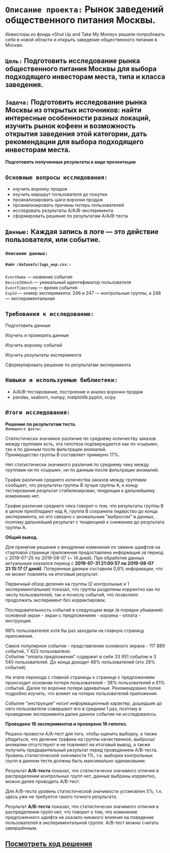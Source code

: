# `Описание проекта:` Рынок заведений общественного питания Москвы.   
Инвесторы из фонда «Shut Up and Take My Money» решили попробовать себя в новой области и открыть заведение общественного питания в Москве.  

## `Цель:` Подготовить исследование рынка общественного питания Москвы для выбора подходящего инвесторам места, типа и класса заведения. 

## `Задача:` Подготовить исследование рынка Москвы из открытых источников: найти интересные особенности разных локаций, изучить рынок кофеен и возможность открытия заведения этой категории, дать рекомендации для выбора подходящего инвесторам места.  
**Подготовить полученные результаты в виде презентации**

## `Основные вопросы исследования:`   
- изучить воронку продаж  
- изучить маршрут пользователя до покупки  
- проанализировать шаги воронки продаж   
- проанализировать причины потерь пользователей  
- исследовать результаты A/A/B-эксперимента  
- сформировать решение по результатам A/A/B-теста  
  
## `Данные:` Каждая запись в логе — это действие пользователя, или событие.  

  ### `Описание данных:`  
 ##### `Файл /datasets/logs_exp.csv.:`  
  
`EventName` —  название события  
`DeviceIDHash` —  уникальный идентификатор пользователя  
`EventTimestamp` —  время события  
`ExpId` —  номер эксперимента: 246 и 247 — контрольные группы, а 248 — экспериментальная  

## `Требования к исследованию:`  

Подготовить данные  
  
Изучить и проверить данные   
  
Изучить воронку событий   

Изучить результаты эксперимента   

Сформулировать решение по результатам эксперимента  

## `Навыки и используемые библиотеки:`

- A/A/B-тестирование, построение и анализ воронки продаж
- pandas, seaborn, numpy, matplotlib.pyplot, scipy

## `Итоги исследования:`

**Решение по результатам теста.**  
`Имеющиеся факты:`  
  
Статистически значимое различие по среднему количеству заказов между группами есть, эта гипотеза подтверждается как по «сырым», так и по данным после фильтрации аномалий.  
Преимущество группы В составляет примерно 17%.  
   
Нет статистически значимого различия по среднему чеку между группами ни по «сырым», ни по данным после фильтрации аномалий.  
   
График различия среднего количества заказов между группами сообщает, что результаты группы B лучше группы A, к концу тестирования результат стабилизирован, тенденции к дальнейшему изменению нет.  
   
График различия среднего чека говорит о том, что результаты группы B в целом преобладают над А, группа В сохранила лидерство до конца эксперимента, но это связано с аномальным "выбросом" в данных, поэтому  дальнейший результат с тенденцией к снижению до результата группы А.  
   
**Общий вывод.**   
  
Для принятия решения о внедрении изменения по замене шрифтов на стартовой странице приложения предоставлена информация за период с 2019-07-25 по 2019-08-07 (~ 14 дней). При обработке данных актуальным оказался период с **2019-07-31 21:00:57 по 2019-08-07 21:15:17 (7 дней)**. Потерянные данные составили 0,8% информации, что не может повлиять на итоговый результат.  
  
Первичный обзор деления на группы (2 контрольные и 1 экспериментальная) показал, что группы разделены корректно как по числу пользователей, так и почислу событий, что позволило продолжить эксперимент без корректировок.  
  
Последовательность событий в следующем виде (в порядке убывания): основной экран - экран с предложением - корзина - оплата - инструкция.

98% пользователей хотя бы раз заходили на главную страницу приложения.  
  
Самое популярное событие - представление основного экрана - 117 889 событий, 7 423 пользователя.  
Событие "оплата предложения" содержит в себе 33 951 событие и 3 540 пользователей. До конца доходит 48% пользователей (это 29% событий).  

На этапе перехода с главной страницы к странице с предложением происходит основная потеря пользователей -  38% пользователей и 61% событий. Далее по воронке потери адекватные. Рекомендовано более подробно изучить, что влияет на потерю пользователей приложения.  
  
Событие "инструкция" носит информационный характер, дошедшие до него пользователи совершают его в среднем 1 раз, поэтому в проведении эксперимента далее данное событие не исследовалось.  
  
**Проведено 16 экспериментов и проверено 16 гипотез.**   
  
Решено провести А/А-тест для того, чтобы оценить выборку, а также убедиться, что деление трафика на группы качественное, выбросы/аномалии отсутствуют и не повлияют на итоговый вывод, а также получить предварительный результат перед проведением А/В-теста. Уровень статистической значимости 1%, т.к. выборки контрольных групп в данном тесте должны быть максимально одинаковыми.   
  
Результат **А/А-теста** показал, что статистически значимого отличия в распределении контрольных групп нет, данные выбраны корректно, можно далее проводить А/В-тест.  
  
Для А/В-теста уровень статистической значимости установлен 5%, т.к. здесь уже не требуется такого точного результата.  
  
Результат **А/В-теста** показал, что статистически значимого отличия в распределении групп нет, что говорит о том, что изменение предложенного шрифта не оказало никакого влияния на поведение пользователей в экспериментальной группе. А/В-тест можно считать завершённым.   

##  [Посмотреть ход решения](https://github.com/Alla-Kuhtenko/Portfolio_YP/blob/main/public-catering-moscow-places/public-catering-moscow-places.ipynb)


